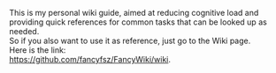 This is my personal wiki guide, aimed at reducing cognitive load and providing quick references for common tasks that can be looked up as needed.<br>
So if you also want to use it as reference, just go to the Wiki page.<br>
Here is the link:<br> https://github.com/fancyfsz/FancyWiki/wiki.
